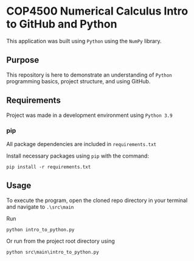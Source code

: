 # COP4500 Numerical Calculus Intro to GitHub and Python

This application was built using `Python` using the `NumPy` library.

## Purpose 

This repository is here to demonstrate an understanding of `Python` programming basics, project structure, and using GitHub.

## Requirements

Project was made in a development environment using `Python 3.9`

### pip
All package dependencies are included in `requirements.txt`

Install necessary packages using `pip` with the command:

```
pip install -r requirements.txt
```

## Usage

To execute the program, open the cloned repo directory in your terminal and navigate to `.\src\main`

Run

``` 
python intro_to_python.py
```

Or run from the project root directory using

``` 
python src\main\intro_to_python.py
```